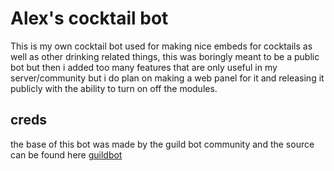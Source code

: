 # Alex's cocktail bot
This is my own cocktail bot used for making nice embeds for cocktails as well as other drinking related things, this was boringly meant to be a public bot but then i added too many features that are only useful in my server/community but i do plan on making a web panel for it and releasing it publicly with the ability to turn on off the modules.


## creds
 the base of this bot was made by the guild bot community and the source can be found here [guildbot](https://github.com/An-Idiots-Guide/guidebot) 
